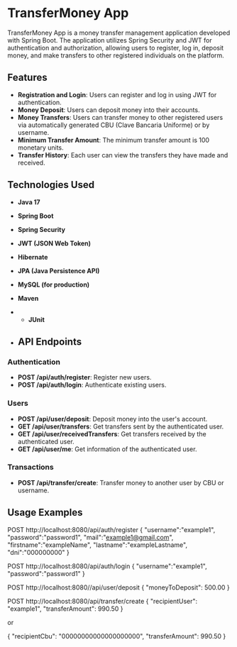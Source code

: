 # TransferMoney App

TransferMoney App is a money transfer management application developed with Spring Boot. The application utilizes Spring Security and JWT for authentication and authorization, allowing users to register, log in, deposit money, and make transfers to other registered individuals on the platform.

## Features

- **Registration and Login**: Users can register and log in using JWT for authentication.
- **Money Deposit**: Users can deposit money into their accounts.
- **Money Transfers**: Users can transfer money to other registered users via automatically generated CBU (Clave Bancaria Uniforme) or by username.
- **Minimum Transfer Amount**: The minimum transfer amount is 100 monetary units.
- **Transfer History**: Each user can view the transfers they have made and received.

## Technologies Used

- **Java 17**
- **Spring Boot**
- **Spring Security**
- **JWT (JSON Web Token)**
- **Hibernate**
- **JPA (Java Persistence API)**
- **MySQL (for production)**
- **Maven**
- - **JUnit**

- ## API Endpoints

### Authentication

- **POST /api/auth/register**: Register new users.
- **POST /api/auth/login**: Authenticate existing users.

### Users

- **POST /api/user/deposit**: Deposit money into the user's account.
- **GET /api/user/transfers**: Get transfers sent by the authenticated user.
- **GET /api/user/receivedTransfers**: Get transfers received by the authenticated user.
- **GET /api/user/me**: Get information of the authenticated user.

### Transactions

- **POST /api/transfer/create**: Transfer money to another user by CBU or username.

## Usage Examples
 POST http://localhost:8080/api/auth/register
{
"username":"example1",
"password":"password1",
"mail":"example1@gmail.com",
"firstname":"exampleName",
"lastname":"exampleLastname",
"dni":"000000000"
}

POST http://localhost:8080/api/auth/login
{
"username":"example1",
"password":"password1"
}

POST http://localhost:8080//api/user/deposit
{
    "moneyToDeposit": 500.00
}

POST http://localhost:8080/api/transfer/create
{
  "recipientUser": "example1",
  "transferAmount": 990.50
}

or

{
  "recipientCbu": "00000000000000000000",
  "transferAmount": 990.50
}




